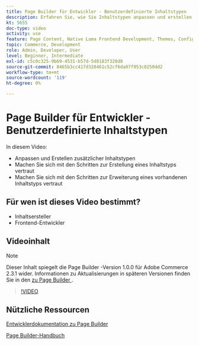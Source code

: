 ```yaml
---
title: Page Builder für Entwickler - Benutzerdefinierte Inhaltstypen
description: Erfahren Sie, wie Sie Inhaltstypen anpassen und erstellen. Machen Sie sich mit den Schritten zur Erstellung eines Inhaltstyps ​. Machen Sie sich mit den Schritten zur Erweiterung eines vorhandenen Inhaltstyps vertraut.
kt: 5655
doc-type: video
activity: use
feature: Page Content, Native Luma Frontend Development, Themes, Configuration
topic: Commerce, Development
role: Admin, Developer, User
level: Beginner, Intermediate
exl-id: c5c0c325-9b69-4531-b57d-5d8183f320d8
source-git-commit: 8465b3cc417d328461c52cf6da07f953c8250dd2
workflow-type: tm+mt
source-wordcount: '119'
ht-degree: 0%

---
```


# Page Builder für Entwickler - Benutzerdefinierte Inhaltstypen

In diesem Video:

- Anpassen und Erstellen zusätzlicher Inhaltstypen
- Machen Sie sich mit den Schritten zur Erstellung eines Inhaltstyps vertraut&#x200B;
- Machen Sie sich mit den Schritten zur Erweiterung eines vorhandenen Inhaltstyps vertraut

## Für wen ist dieses Video bestimmt?

- Inhaltsersteller
- Frontend-Entwickler

## Videoinhalt

>[!NOTE]
>
>Dieser Inhalt spiegelt die Page Builder -Version 1.0.0 für Adobe Commerce 2.3.1 wider. Informationen zu Aktualisierungen in späteren Versionen finden Sie in den [ zu Page Builder ](https://experienceleague.adobe.com/docs/commerce-admin/page-builder/release-notes.html?lang=de).

>[!VIDEO](https://video.tv.adobe.com/v/35714?quality=12&learn=on)

## Nützliche Ressourcen

[Entwicklerdokumentation zu Page Builder](https://developer.adobe.com/commerce/frontend-core/page-builder/)

[Page Builder-Handbuch](https://experienceleague.adobe.com/docs/commerce-admin/page-builder/introduction.html?lang=de)
